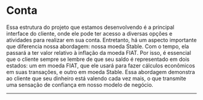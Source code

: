 # **Conta**

Essa estrutura do projeto que estamos desenvolvendo é a principal interface do cliente, onde ele pode ter acesso a diversas opções e atividades para realizar em sua conta. Entretanto, há um aspecto importante que diferencia nossa abordagem: nossa moeda Stable. Com o tempo, ela passará a ter valor relativo à inflação da moeda FIAT. Por isso, é essencial que o cliente sempre se lembre de que seu saldo é representado em dois estados: um em moeda FIAT, que ele usará para fazer cálculos econômicos em suas transações, e outro em moeda Stable. Essa abordagem demonstra ao cliente que seu dinheiro está valendo cada vez mais, o que transmite uma sensação de confiança em nosso modelo de negócio.
__________________